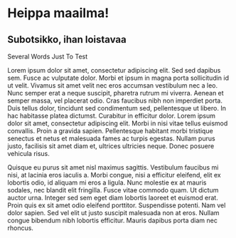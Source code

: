 # Heippa maailma!

## Subotsikko, ihan loistavaa

  Several Words Just To Test 
  
Lorem ipsum dolor sit amet, consectetur adipiscing elit. Sed sed dapibus sem. Fusce ac vulputate dolor. Morbi et ipsum in magna porta sollicitudin id ut velit. Vivamus sit amet velit nec eros accumsan vestibulum nec a leo. Nunc semper erat a neque suscipit, pharetra rutrum mi viverra. Aenean et semper massa, vel placerat odio. Cras faucibus nibh non imperdiet porta. Duis tellus dolor, tincidunt sed condimentum sed, pellentesque ut libero. In hac habitasse platea dictumst. Curabitur in efficitur dolor. Lorem ipsum dolor sit amet, consectetur adipiscing elit. Morbi in nisi vitae tellus euismod convallis. Proin a gravida sapien. Pellentesque habitant morbi tristique senectus et netus et malesuada fames ac turpis egestas. Nullam purus justo, facilisis sit amet diam et, ultrices ultricies neque. Donec posuere vehicula risus.

Quisque eu purus sit amet nisl maximus sagittis. Vestibulum faucibus mi nisi, at lacinia eros iaculis a. Morbi congue, nisi a efficitur eleifend, elit ex lobortis odio, id aliquam mi eros a ligula. Nunc molestie ex at mauris sodales, nec blandit elit fringilla. Fusce vitae commodo quam. Ut dictum auctor urna. Integer sed sem eget diam lobortis laoreet et euismod erat. Proin quis ex sit amet odio eleifend porttitor. Suspendisse potenti. Nam vel dolor sapien. Sed vel elit ut justo suscipit malesuada non at eros. Nullam congue bibendum nibh lobortis efficitur. Mauris dapibus porta diam nec rhoncus.
